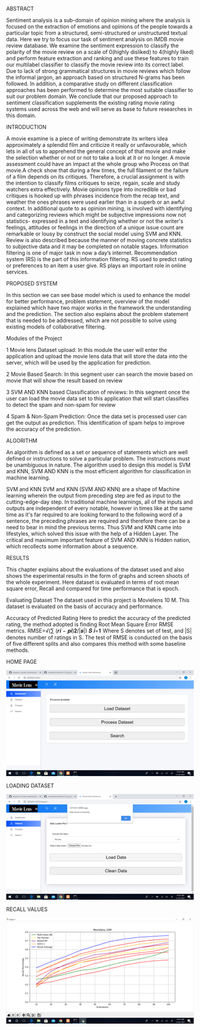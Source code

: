 ABSTRACT

Sentiment analysis is a sub-domain of opinion mining where the analysis is focused on the extraction of emotions and opinions of the people towards a particular topic from a structured, semi-structured or unstructured textual data. Here we try to focus our task of sentiment analysis on IMDB movie review database. We examine the sentiment expression to classify the polarity of the movie review on a scale of 0(highly disliked) to 4(highly liked) and perform feature extraction and ranking and use these features to train our multilabel classifier to classify the movie review into its correct label. Due to lack of strong grammatical structures in movie reviews which follow the informal jargon, an approach based on structured N-grams has been followed. In addition, a comparative study on different classification approaches has been performed to determine the most suitable classifier to suit our problem domain. We conclude that our proposed approach to sentiment classification supplements the existing rating movie rating systems used across the web and will serve as base to future researches in this domain. 

INTRODUCTION

A movie examine is a piece of writing demonstrate its writers idea approximately a splendid film and criticize it really or unfavourable, which lets in all of us to apprehend the general concept of that movie and make the selection whether or not or not to take a look at it or no longer. A movie assessment could have an impact at the whole group who Process on that movie.A check show that during a few times, the full filament or the failure of a film depends on its critiques. Therefore, a crucial assignment is with the intention to classify films critiques to seize, regain, scale and study watchers extra effectively. 
Movie opinions type into incredible or bad critiques is hooked up with phrases incidence from the recap text, and weather the ones phrases were used earlier than in a superb or an awful context. In additional quote to as opinion mining, is involved with identifying and categorizing reviews which might be subjective impressions now not statistics- expressed in a text and identifying whether or not the writer's feelings, attitudes or feelings in the direction of a unique issue count are remarkable or lousy by construct the social model using SVM and KNN. Review is also described because the manner of moving concrete statistics to subjective data and it may be completed on notable stages. 
Information filtering is one of major task in now a day’s internet. Recommendation system (RS) is the part of this information filtering. RS used to predict rating or preferences to an item a user give. RS plays an important role in online services. 

PROPOSED SYSTEM 
 
In this section we can see base model which is used to enhance the model for better performance, problem statement, overview of the model explained which have two major works in the framework the understanding and the prediction. The section also explains about the problem statement that is needed to be addressed, which are not possible to solve using existing models of collaborative filtering. 
 
 Modules of the Project 
 
1 Movie lens Dataset upload: In this module the user will enter the application and upload the movie lens data that will store the data into the server, which will be used by the application for prediction. 

2 Movie Based Search: In this segment user can search the movie based on movie that will show the result based on review 

3 SVM AND KNN based Classification of reviews: In this segment once the user can load the movie data set to this application that will start classifies to detect the spam and non-spam for review 

4 Spam & Non-Spam Prediction: Once the data set is processed user can get the output as prediction. This identification of spam helps to improve the accuracy of the prediction.

ALGORITHM

 An algorithm is defined as a set or sequence of statements which are well defined or instructions to solve a particular problem. The instructions must be unambiguous in nature. The algorithm used to design this model is SVM and KNN, SVM AND KNN is the most efficient algorithm for classification in machine learning. 
 
 SVM and KNN SVM and KNN (SVM AND KNN) are a shape of Machine learning wherein the output from preceding step are fed as input to the cutting-edge-day step. In traditional machine learnings, all of the inputs and outputs are independent of every notable, however in times like at the same time as it's far required to are looking forward to the following word of a sentence, the preceding phrases are required and therefore there can be a need to bear in mind the previous terms. Thus SVM and KNN came into lifestyles, which solved this issue with the help of a Hidden Layer. The critical and maximum important feature of SVM AND KNN is Hidden nation, which recollects some information about a sequence. 
 
 RESULTS 
 
This chapter explains about the evaluations of the dataset used and also shows the experimental results in the form of graphs and screen shoots of the whole experiment. Here dataset is evaluated in terms of root mean square error, Recall and compared for time performance that is epoch. 
 
Evaluating Dataset The dataset used in this project is Movielens 10 M. This dataset is evaluated on the basis of accuracy and performance. 

Accuracy of Predicted Rating Here to predict the accuracy of the predicted rating, the method adopted is finding Root Mean Square Error RMSE metrics. 
RMSE=√(∑ (𝒓𝒊 − 𝒑𝒊)𝟐/|𝒔|) 𝑺 𝒊=𝟏 
Where S denotes set of test, and |S| denotes number of ratings in S. The test of RMSE is conducted on the basis of five different splits and also compares this method with some baseline methods. 

HOME PAGE

![](https://github.com/Impanac/-movies/blob/main/Screenshot%20(12).png)

LOADING DATASET


![](https://github.com/Impanac/-movies/blob/main/Screenshot%20(13).png)

RECALL VALUES

![](https://github.com/Impanac/-movies/blob/main/Screenshot%20(14).png)


                       
